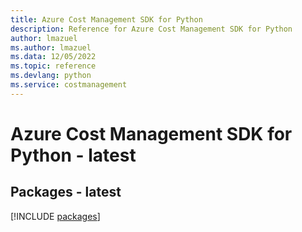 ```yaml
---
title: Azure Cost Management SDK for Python
description: Reference for Azure Cost Management SDK for Python
author: lmazuel
ms.author: lmazuel
ms.data: 12/05/2022
ms.topic: reference
ms.devlang: python
ms.service: costmanagement
---
```

# Azure Cost Management SDK for Python - latest
## Packages - latest
[!INCLUDE [packages](cost-management-index.md)]